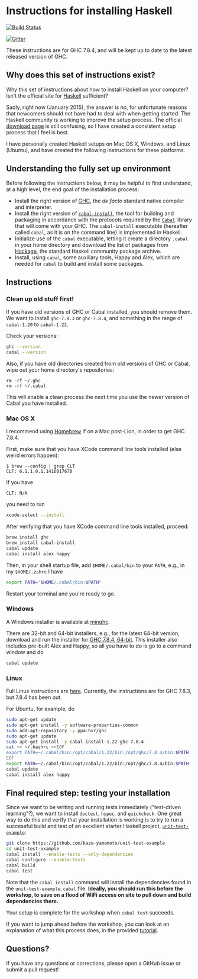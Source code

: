# Instructions for installing Haskell

[![Build Status](https://travis-ci.org/pittsburgh-haskell/haskell-installation.png)](https://travis-ci.org/pittsburgh-haskell/haskell-installation)

[![Gitter](https://badges.gitter.im/Join%20Chat.svg)](https://gitter.im/pittsburgh-haskell/haskell-installation?utm_source=badge&utm_medium=badge&utm_campaign=pr-badge&utm_content=badge)

These instructions are for GHC 7.8.4, and will be kept up to date to the latest released version of GHC.

## Why does this set of instructions exist?

Why this set of instructions about how to install Haskell on your computer? Isn't the official site for [Haskell](http://haskell.org/) sufficient?

Sadly, right now (January 2015), the answer is *no*, for unfortunate reasons that newcomers should not have had to deal with when getting started. The Haskell community is working to improve the setup process. The official [download page](http://www.haskell.org/downloads) is still confusing, so I have created a consistent setup process that I feel is best.

I have personally created Haskell setups on Mac OS X, Windows, and Linux (Ubuntu), and have created the following instructions for these platforms.

## Understanding the fully set up environment

Before following the instructions below, it may be helpful to first understand, at a high level, the end goal of the installation process:

- Install the right version of [GHC](http://www.haskell.org/ghc/), the *de facto* standard native compiler and interpreter.
- Install the right version of [`cabal-install`](http://hackage.haskell.org/package/cabal-install), the tool for building and packaging in accordance with the protocols required by the [`Cabal`](http://www.haskell.org/cabal/) library that will come with your GHC. The `cabal-install` executable (hereafter called `cabal`, as it is on the command line) is implemented in Haskell.
- Initialize use of the `cabal` executable, letting it create a directory `.cabal` in your home directory and download the list of packages from [Hackage](http://hackage.haskell.org/), the standard Haskell community package archive.
- Install, using `cabal`, some auxiliary tools, Happy and Alex, which are needed for `cabal` to build and install some packages.

## Instructions

### Clean up old stuff first!

If you have old versions of GHC or Cabal installed, you should remove them. We want to install `ghc-7.8.3` or `ghc-7.8.4`, and something in the range of `cabal-1.20` to `cabal-1.22`.

Check your versions:

```sh
ghc --version
cabal --version
```

Also, if you have old directories created from old versions of GHC or Cabal, wipe out your home directory's repositories:

```
rm -rf ~/.ghc
rm -rf ~/.cabal
```

This will enable a clean process the next time you use the newer version of Cabal you have installed.

### Mac OS X

I recommend using [Homebrew](http://brew.sh/) if on a Mac post-Lion, in order to get GHC 7.8.4.

First, make sure that you have XCode command line tools installed (else weird errors happen):

```console
$ brew --config | grep CLT
CLT: 6.1.1.0.1.1416017670
```

If you have

```console
CLT: N/A
```

you need to run

```sh
xcode-select --install
```

After verifying that you have XCode command line tools installed, proceed:

```sh
brew install ghc
brew install cabal-install
cabal update
cabal install alex happy
```

Then, in your shell startup file, add `$HOME/.cabal/bin` to your `PATH`, e.g., in my `$HOME/.zshrc` I have

```sh
export PATH="$HOME/.cabal/bin:$PATH"
```

Restart your terminal and you're ready to go.

### Windows

A Windows installer is available at [minghc](https://github.com/fpco/minghc).

There are 32-bit and 64-bit installers, e.g., for the latest 64-bit version, download and run the installer for [GHC 7.8.4, 64-bit](https://s3.amazonaws.com/download.fpcomplete.com/minghc/minghc-7.8.4-x86_64.exe). This installer also includes pre-built Alex and Happy, so all you have to do is go to a command window and do

```sh
cabal update
```

### Linux

Full Linux instructions are [here](http://www.haskell.org/downloads/linux). Currently, the instructions are for GHC 7.8.3, but 7.8.4 has been out.

For Ubuntu, for example, do

```sh
sudo apt-get update
sudo apt-get install -y software-properties-common
sudo add-apt-repository -y ppa:hvr/ghc
sudo apt-get update
sudo apt-get install -y cabal-install-1.22 ghc-7.8.4
cat >> ~/.bashrc <<EOF
export PATH=~/.cabal/bin:/opt/cabal/1.22/bin:/opt/ghc/7.8.4/bin:$PATH
EOF
export PATH=~/.cabal/bin:/opt/cabal/1.22/bin:/opt/ghc/7.8.4/bin:$PATH
cabal update
cabal install alex happy
```

## Final required step: testing your installation

Since we want to be writing and running tests immediately ("test-driven learning"?), we want to install `doctest`, `hspec`, and `quickcheck`. One great way to do this and verify that your installation is working is to try to run a successful build and test of an excellent starter Haskell project, [`unit-test-example`](https://github.com/kazu-yamamoto/unit-test-example):

```sh
git clone https://github.com/kazu-yamamoto/unit-test-example
cd unit-test-example
cabal install --enable-tests --only-dependencies
cabal configure --enable-tests
cabal build
cabal test
```

Note that the `cabal install` command will install the dependencies found in the `unit-test-example.cabal` file. **Ideally, you should run this before the workshop, to save on a flood of WiFi access on site to pull down and build dependencies there.**

Your setup is complete for the workshop when `cabal test` succeeds.

If you want to jump ahead before the workshop, you can look at an explanation of what this process does, in the provided [tutorial](https://github.com/kazu-yamamoto/unit-test-example/blob/master/markdown/en/tutorial.md).

## Questions?

If you have any questions or corrections, please open a GitHub issue or submit a pull request!
